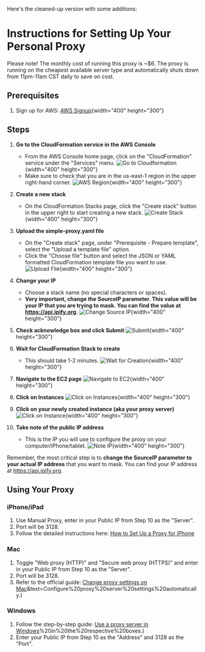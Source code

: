 Here's the cleaned-up version with some additions:

# Instructions for Setting Up Your Personal Proxy

Please note! The monthly cost of running this proxy is ~$6. The proxy is running on the cheapest available server type and automatically shuts down from 11pm-11am CST daily to save on cost.

## Prerequisites
1. Sign up for AWS: [AWS Signup](https://portal.aws.amazon.com/gp/aws/developer/registration/index.html?refid=em_127222){width="400" height="300"}

## Steps
1. **Go to the CloudFormation service in the AWS Console**
   - From the AWS Console home page, click on the "CloudFormation" service under the "Services" menu.
   ![Go to Cloudformation](./assets/1.cloudformation-navigation.png){width="400" height="300"}
   - Make sure to check that you are in the us-east-1 region in the upper right-hand corner.
   ![AWS Region](./assets/us-east-1.png){width="400" height="300"}

2. **Create a new stack**
   - On the CloudFormation Stacks page, click the "Create stack" button in the upper right to start creating a new stack.
   ![Create Stack](./assets/2.cloudformation-create-stack.png){width="400" height="300"}

3. **Upload the simple-proxy.yaml file**
   - On the "Create stack" page, under "Prerequisite - Prepare template", select the "Upload a template file" option.
   - Click the "Choose file" button and select the JSON or YAML formatted CloudFormation template file you want to use.
   ![Upload File](./assets/3.cloudformation-upload-file.png){width="400" height="300"}

4. **Change your IP**
   - Choose a stack name (no special characters or spaces).
   - **Very important, change the SourceIP parameter. This value will be your IP that you are trying to mask. You can find the value at https://api.ipify.org.**
   ![Change Source IP](./assets/4.cloudformation-change-ip-param.png){width="400" height="300"}

5. **Check acknowledge box and click Submit**
   ![Submit](./assets/5.cloudformation-submit.png){width="400" height="300"}

6. **Wait for CloudFormation Stack to create**
   - This should take 1-2 minutes.
   ![Wait for Creation](./assets/6.cloudformation-wait-for-creation-complete.png){width="400" height="300"}

7. **Navigate to the EC2 page**
   ![Navigate to EC2](./assets/7.navigate-to-ec2.png){width="400" height="300"}

8. **Click on Instances**
   ![Click on Instances](./assets/8.click-on-instances.png){width="400" height="300"}

9. **Click on your newly created instance (aka your proxy server)**
   ![Click on Instance](./assets/9.click-on-instance.png){width="400" height="300"}

10. **Take note of the public IP address**
    - This is the IP you will use to configure the proxy on your computer/iPhone/tablet.
    ![Note IP](./assets/10.proxy-ip.png){width="400" height="300"}

Remember, the most critical step is to **change the SourceIP parameter to your actual IP address** that you want to mask. You can find your IP address at https://api.ipify.org.

## Using Your Proxy

### iPhone/iPad
1. Use Manual Proxy, enter in your Public IP from Step 10 as the "Server".
2. Port will be 3128.
3. Follow the detailed instructions here: [How to Set Up a Proxy for iPhone](https://smartproxy.com/configuration/how-to-setup-proxy-for-iphone)

### Mac
1. Toggle "Web proxy (HTTP)" and "Secure web proxy (HTTPS)" and enter in your Public IP from Step 10 as the "Server".
2. Port will be 3128.
3. Refer to the official guide: [Change proxy settings on Mac](https://support.apple.com/guide/mac-help/change-proxy-settings-on-mac-mchlp2591/mac#:~:text=Learn%20how%20to%20enter%20proxy,may%20need%20to%20scroll%20down.)&text=Configure%20proxy%20server%20settings%20automatically.)

### Windows
1. Follow the step-by-step guide: [Use a proxy server in Windows](https://support.microsoft.com/en-us/windows/use-a-proxy-server-in-windows-03096c53-0554-4ffe-b6ab-8b1deee8dae1#:~:text=server%20connection%20manually-,Select%20the%20Start%20button%2C%20then%20select%20Settings%20%3E%20Network%20%26%20Internet,optional)%20in%20the%20respective%20boxes.)
2. Enter your Public IP from Step 10 as the "Address" and 3128 as the "Port".